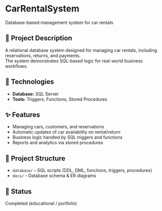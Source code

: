 # CarRentalSystem

Database-based management system for car rentals  

## 📝 Project Description
A relational database system designed for managing car rentals, including reservations, returns, and payments.  
The system demonstrates SQL-based logic for real-world business workflows.

## 🚀 Technologies
- **Database:** SQL Server  
- **Tools:** Triggers, Functions, Stored Procedures  

## ✨ Features
- Managing cars, customers, and reservations  
- Automatic updates of car availability on rental/return  
- Business logic handled by SQL triggers and functions  
- Reports and analytics via stored procedures  

## 📂 Project Structure
- `database/` – SQL scripts (DDL, DML, functions, triggers, procedures)  
- `docs/` – Database schema & ER diagrams  

## 🎯 Status
Completed (educational / portfolio)
